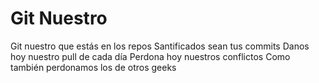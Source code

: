 # Git Nuestro

Git nuestro que estás en los repos
Santificados sean tus commits
Danos hoy nuestro pull de cada día
Perdona hoy nuestros conflictos
Como también perdonamos los de otros geeks